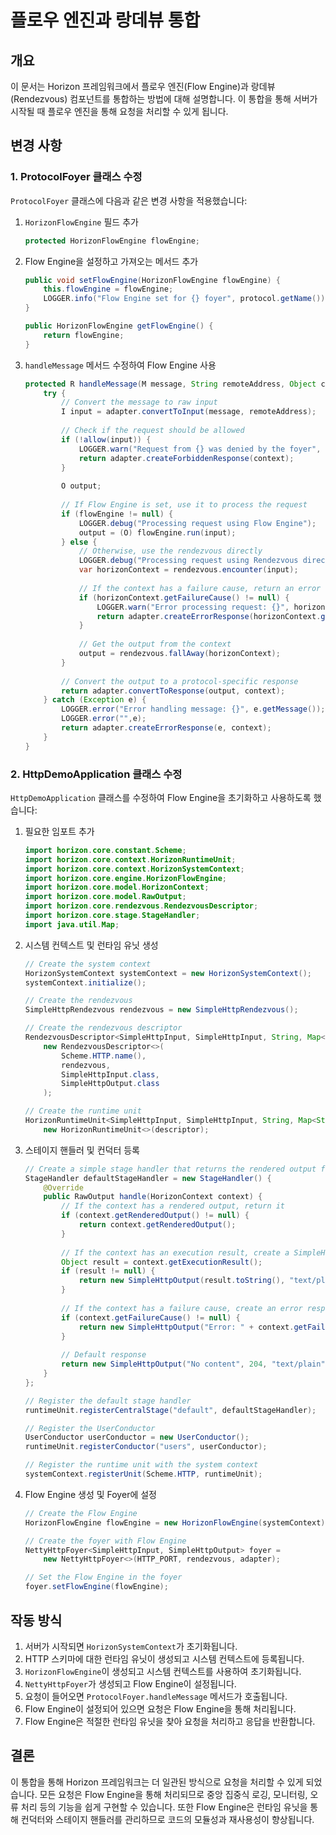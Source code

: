 # 플로우 엔진과 랑데뷰 통합

## 개요

이 문서는 Horizon 프레임워크에서 플로우 엔진(Flow Engine)과 랑데뷰(Rendezvous) 컴포넌트를 통합하는 방법에 대해 설명합니다. 이 통합을 통해 서버가 시작될 때 플로우 엔진을 통해 요청을 처리할 수 있게 됩니다.

## 변경 사항

### 1. ProtocolFoyer 클래스 수정

`ProtocolFoyer` 클래스에 다음과 같은 변경 사항을 적용했습니다:

1. `HorizonFlowEngine` 필드 추가
   ```java
   protected HorizonFlowEngine flowEngine;
   ```

2. Flow Engine을 설정하고 가져오는 메서드 추가
   ```java
   public void setFlowEngine(HorizonFlowEngine flowEngine) {
       this.flowEngine = flowEngine;
       LOGGER.info("Flow Engine set for {} foyer", protocol.getName());
   }
   
   public HorizonFlowEngine getFlowEngine() {
       return flowEngine;
   }
   ```

3. `handleMessage` 메서드 수정하여 Flow Engine 사용
   ```java
   protected R handleMessage(M message, String remoteAddress, Object context) {
       try {
           // Convert the message to raw input
           I input = adapter.convertToInput(message, remoteAddress);
           
           // Check if the request should be allowed
           if (!allow(input)) {
               LOGGER.warn("Request from {} was denied by the foyer", remoteAddress);
               return adapter.createForbiddenResponse(context);
           }
           
           O output;
           
           // If Flow Engine is set, use it to process the request
           if (flowEngine != null) {
               LOGGER.debug("Processing request using Flow Engine");
               output = (O) flowEngine.run(input);
           } else {
               // Otherwise, use the rendezvous directly
               LOGGER.debug("Processing request using Rendezvous directly");
               var horizonContext = rendezvous.encounter(input);
               
               // If the context has a failure cause, return an error response
               if (horizonContext.getFailureCause() != null) {
                   LOGGER.warn("Error processing request: {}", horizonContext.getFailureCause().getMessage());
                   return adapter.createErrorResponse(horizonContext.getFailureCause(), context);
               }
               
               // Get the output from the context
               output = rendezvous.fallAway(horizonContext);
           }
           
           // Convert the output to a protocol-specific response
           return adapter.convertToResponse(output, context);
       } catch (Exception e) {
           LOGGER.error("Error handling message: {}", e.getMessage());
           LOGGER.error("",e);
           return adapter.createErrorResponse(e, context);
       }
   }
   ```

### 2. HttpDemoApplication 클래스 수정

`HttpDemoApplication` 클래스를 수정하여 Flow Engine을 초기화하고 사용하도록 했습니다:

1. 필요한 임포트 추가
   ```java
   import horizon.core.constant.Scheme;
   import horizon.core.context.HorizonRuntimeUnit;
   import horizon.core.context.HorizonSystemContext;
   import horizon.core.engine.HorizonFlowEngine;
   import horizon.core.model.HorizonContext;
   import horizon.core.model.RawOutput;
   import horizon.core.rendezvous.RendezvousDescriptor;
   import horizon.core.stage.StageHandler;
   import java.util.Map;
   ```

2. 시스템 컨텍스트 및 런타임 유닛 생성
   ```java
   // Create the system context
   HorizonSystemContext systemContext = new HorizonSystemContext();
   systemContext.initialize();

   // Create the rendezvous
   SimpleHttpRendezvous rendezvous = new SimpleHttpRendezvous();

   // Create the rendezvous descriptor
   RendezvousDescriptor<SimpleHttpInput, SimpleHttpInput, String, Map<String, Object>, SimpleHttpOutput> descriptor = 
       new RendezvousDescriptor<>(
           Scheme.HTTP.name(),
           rendezvous,
           SimpleHttpInput.class,
           SimpleHttpOutput.class
       );

   // Create the runtime unit
   HorizonRuntimeUnit<SimpleHttpInput, SimpleHttpInput, String, Map<String, Object>, SimpleHttpOutput> runtimeUnit = 
       new HorizonRuntimeUnit<>(descriptor);
   ```

3. 스테이지 핸들러 및 컨덕터 등록
   ```java
   // Create a simple stage handler that returns the rendered output from the context
   StageHandler defaultStageHandler = new StageHandler() {
       @Override
       public RawOutput handle(HorizonContext context) {
           // If the context has a rendered output, return it
           if (context.getRenderedOutput() != null) {
               return context.getRenderedOutput();
           }
           
           // If the context has an execution result, create a SimpleHttpOutput from it
           Object result = context.getExecutionResult();
           if (result != null) {
               return new SimpleHttpOutput(result.toString(), "text/plain");
           }
           
           // If the context has a failure cause, create an error response
           if (context.getFailureCause() != null) {
               return new SimpleHttpOutput("Error: " + context.getFailureCause().getMessage(), 500, "text/plain");
           }
           
           // Default response
           return new SimpleHttpOutput("No content", 204, "text/plain");
       }
   };
   
   // Register the default stage handler
   runtimeUnit.registerCentralStage("default", defaultStageHandler);

   // Register the UserConductor
   UserConductor userConductor = new UserConductor();
   runtimeUnit.registerConductor("users", userConductor);

   // Register the runtime unit with the system context
   systemContext.registerUnit(Scheme.HTTP, runtimeUnit);
   ```

4. Flow Engine 생성 및 Foyer에 설정
   ```java
   // Create the Flow Engine
   HorizonFlowEngine flowEngine = new HorizonFlowEngine(systemContext);

   // Create the foyer with Flow Engine
   NettyHttpFoyer<SimpleHttpInput, SimpleHttpOutput> foyer = 
       new NettyHttpFoyer<>(HTTP_PORT, rendezvous, adapter);
   
   // Set the Flow Engine in the foyer
   foyer.setFlowEngine(flowEngine);
   ```

## 작동 방식

1. 서버가 시작되면 `HorizonSystemContext`가 초기화됩니다.
2. HTTP 스키마에 대한 런타임 유닛이 생성되고 시스템 컨텍스트에 등록됩니다.
3. `HorizonFlowEngine`이 생성되고 시스템 컨텍스트를 사용하여 초기화됩니다.
4. `NettyHttpFoyer`가 생성되고 Flow Engine이 설정됩니다.
5. 요청이 들어오면 `ProtocolFoyer.handleMessage` 메서드가 호출됩니다.
6. Flow Engine이 설정되어 있으면 요청은 Flow Engine을 통해 처리됩니다.
7. Flow Engine은 적절한 런타임 유닛을 찾아 요청을 처리하고 응답을 반환합니다.

## 결론

이 통합을 통해 Horizon 프레임워크는 더 일관된 방식으로 요청을 처리할 수 있게 되었습니다. 모든 요청은 Flow Engine을 통해 처리되므로 중앙 집중식 로깅, 모니터링, 오류 처리 등의 기능을 쉽게 구현할 수 있습니다. 또한 Flow Engine은 런타임 유닛을 통해 컨덕터와 스테이지 핸들러를 관리하므로 코드의 모듈성과 재사용성이 향상됩니다.